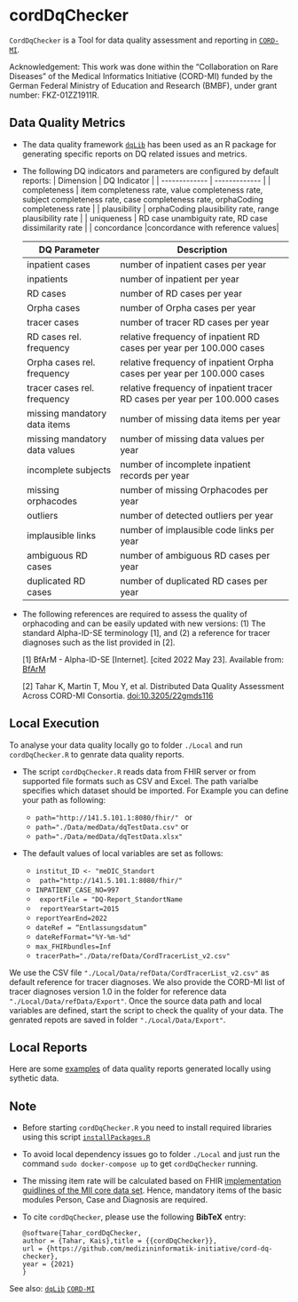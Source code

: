 # cordDqChecker
`CordDqChecker` is a Tool for data quality assessment and reporting in [`CORD-MI`](https://www.medizininformatik-initiative.de/de/CORD).

Acknowledgement: This work was done within the “Collaboration on Rare Diseases” of the Medical Informatics Initiative (CORD-MI) funded by the German Federal Ministry of Education and Research (BMBF), under grant number: FKZ-01ZZ1911R.
## Data Quality Metrics
- The data quality framework [`dqLib`](https://github.com/KaisTahar/dqLib) has been used as an R package for generating specific reports on DQ related issues and metrics.
- The following DQ indicators and parameters are configured by default reports:
  | Dimension  | DQ Indicator | 
  | ------------- | ------------- |
  | completeness  | item completeness rate, value completeness rate, subject completeness rate, case completeness rate, orphaCoding completeness rate  | 
  | plausibility  | orphaCoding plausibility rate, range plausibility rate | 
  | uniqueness | RD case unambiguity rate, RD case dissimilarity rate |
  | concordance |concordance with reference values| 
  
  |DQ Parameter | Description |
  |-------------------------- | ------------|
  | inpatient cases |  number of inpatient cases per year |
  | inpatients |  number of inpatient per year |
  | RD cases | number of RD cases per year |
  | Orpha cases |  number of Orpha cases per year |
  | tracer cases |  number of tracer RD cases per year |
  | RD cases rel. frequency| relative frequency of inpatient RD cases per year per 100.000 cases|
  | Orpha cases rel. frequency| relative frequency of inpatient Orpha cases per year per 100.000 cases|
  | tracer cases rel. frequency| relative frequency of inpatient tracer RD cases per year per 100.000 cases|
  | missing mandatory data items |  number of missing data items per year |
  | missing mandatory data values| number of missing data values per year |
  | incomplete subjects |  number of incomplete inpatient records per year |
  | missing orphacodes |  number of missing Orphacodes per year |
  | outliers | number of detected outliers per year |
  | implausible links | number of implausible code links per year |
  | ambiguous RD cases | number of ambiguous RD cases per year |
  | duplicated RD cases |  number of duplicated RD cases per year |
  
- The following references are required to assess the quality of orphacoding and can be easily updated with new versions: (1) The standard Alpha-ID-SE terminology [1], and (2) a reference for tracer diagnoses such as the list provided in [2].
  
	[1]   BfArM - Alpha-ID-SE [Internet]. [cited 2022 May 23]. Available from: [BfArM](https://www.bfarm.de/EN/Code-systems/Terminologies/Alpha-ID-SE/_node.html) 
	
	[2]   Tahar K, Martin T, Mou Y, et al. Distributed Data Quality Assessment Across CORD-MI Consortia. [doi:10.3205/22gmds116](https://www.egms.de/static/en/meetings/gmds2022/22gmds116.shtml)
	
## Local Execution
To analyse your data quality locally go to folder `./Local` and run `cordDqChecker.R` to genrate data quality reports.

- The script `cordDqChecker.R` reads data from FHIR server or from supported file formats such as CSV and Excel. The path varialbe specifies which dataset should be imported.
For Example you can define your path as following:
  - ```path="http://141.5.101.1:8080/fhir/" ```
  or
  - ``` path="./Data/medData/dqTestData.csv" ```
  or
  - ``` path="./Data/medData/dqTestData.xlsx" ```

- The default values of local variables are set as follows:
  - ``` institut_ID <- "meDIC_Standort ```
  - ``` path="http://141.5.101.1:8080/fhir/"``` 
  - ``` INPATIENT_CASE_NO=997 ```
  - ``` exportFile = "DQ-Report_StandortName```
  - ``` reportYearStart=2015```
  - ``` reportYearEnd=2022 ```
  - ``` dateRef = “Entlassungsdatum” ```
  - ``` dateRefFormat="%Y-%m-%d" ```
  - ``` max_FHIRbundles=Inf ```
  - ```tracerPath="./Data/refData/CordTracerList_v2.csv"``` 

We use the CSV file `"./Local/Data/refData/CordTracerList_v2.csv"` as default reference for tracer diagnoses. We also provide the CORD-MI list of tracer diagnoses version 1.0 in the folder for reference data `"./Local/Data/refData/Export"`. Once the source data path and local variables are defined, start the script to check the quality of your data. The genrated repots are saved in folder `"./Local/Data/Export"`. 

## Local Reports
Here are some [examples](https://github.com/medizininformatik-initiative/cord-dq-checker/tree/FDPG_study/Local/Data/Export) of data quality reports generated locally using sythetic data.

## Note

- Before starting `cordDqChecker.R` you need to install required libraries using this script [`installPackages.R`]( https://github.com/medizininformatik-initiative/cord-dq-checker/blob/master/Local/R/installPackages.R )

- To avoid local dependency issues go to folder `./Local` and just run the command `sudo docker-compose up` to get `cordDqChecker` running.
- The missing item rate will be calculated based on FHIR [implementation guidlines of the MII core data set](https://www.medizininformatik-initiative.de/en/basic-modules-mii-core-data-set). Hence, mandatory items of the basic modules Person, Case and Diagnosis are required.

- To cite `cordDqChecker`, please use the following **BibTeX** entry: 
  ```
  @software{Tahar_cordDqChecker,
  author = {Tahar, Kais},title = {{cordDqChecker}},
  url = {https://github.com/medizininformatik-initiative/cord-dq-checker},
  year = {2021}
  }

  ```
See also:  [`dqLib`](https://github.com/medizininformatik-initiative/dqLib)  [`CORD-MI`](https://www.medizininformatik-initiative.de/de/CORD)

